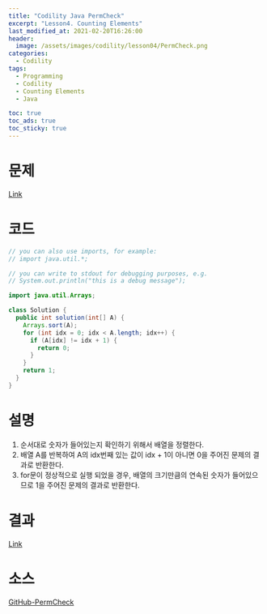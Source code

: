 ```yaml
---
title: "Codility Java PermCheck"
excerpt: "Lesson4. Counting Elements"
last_modified_at: 2021-02-20T16:26:00
header:
  image: /assets/images/codility/lesson04/PermCheck.png
categories:
  - Codility
tags:
  - Programming
  - Codility
  - Counting Elements
  - Java

toc: true
toc_ads: true
toc_sticky: true
---
```

# 문제
[Link](https://app.codility.com/programmers/lessons/4-counting_elements/perm_check/)

# 코드
```java
// you can also use imports, for example:
// import java.util.*;

// you can write to stdout for debugging purposes, e.g.
// System.out.println("this is a debug message");

import java.util.Arrays;

class Solution {
  public int solution(int[] A) {
    Arrays.sort(A);
    for (int idx = 0; idx < A.length; idx++) {
      if (A[idx] != idx + 1) {
        return 0;
      }
    }
    return 1;
  }
}
```

# 설명
1. 순서대로 숫자가 들어있는지 확인하기 위해서 배열을 정렬한다.
2. 배열 A를 반복하여 A의 idx번째 있는 값이 idx + 1이 아니면 0을 주어진 문제의 결과로 반환한다.
3. for문이 정상적으로 실행 되었을 경우, 배열의 크기만큼의 연속된 숫자가 들어있으므로 1을 주어진 문제의 결과로 반환한다.

# 결과
[Link](https://app.codility.com/demo/results/trainingJZTBZU-BE7/)

# 소스
[GitHub-PermCheck](https://github.com/GracefulSoul/Sample/blob/master/src/main/java/gracefulsoul/codility/lesson04/PermCheck.java)